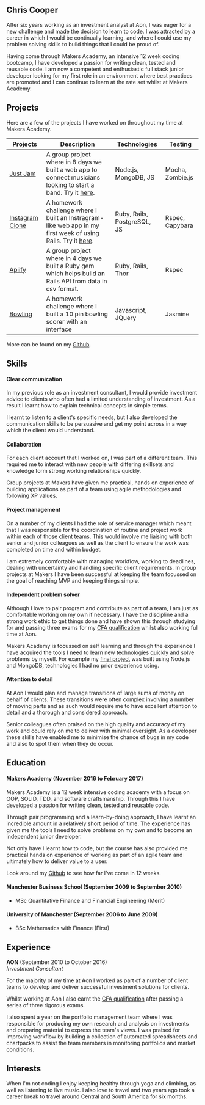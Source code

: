 ## Chris Cooper

After six years working as an investment analyst at Aon, I was eager for a new challenge and made the decision to learn to code. I was attracted by a career in which I would be continually learning, and where I could use my problem solving skills to build things that I could be proud of.

Having come through Makers Academy, an intensive 12 week coding bootcamp, I have developed a passion for writing clean, tested and reusable code. I am now a competent and enthusiastic full stack junior developer looking for my first role in an environment where best practices are promoted and I can continue to learn at the rate set whilst at Makers Academy.

## Projects

Here are a few of the projects I have worked on throughout my time at Makers Academy.


| Projects   | Description   | Technologies  | Testing |
| ---------- |---------------| --------------| --------- |
|[Just Jam](https://github.com/Gweaton/just-jam)|A group project where in 8 days we built a web app to connect musicians looking to start a band. Try it [here](http://just-jam.herokuapp.com/).| Node.js, MongoDB, JS |Mocha, Zombie.js|
| [Instagram Clone](https://github.com/cjcoops/instagram-challenge) | A homework challenge where I built an Instragram-like web app in my first week of using Rails. Try it [here](https://insta-clone-474.herokuapp.com/). | Ruby, Rails, PostgreSQL, JS | Rspec, Capybara |
| [Apiify](https://github.com/oscar-barlow/apiify)  | A group project where in 4 days we built a Ruby gem which helps build an Rails API from data in csv format. | Ruby, Rails, Thor | Rspec |
| [Bowling](https://github.com/cjcoops/bowling-challenge)| A homework challenge where I built a 10 pin bowling scorer with an interface| Javascript, JQuery | Jasmine |

More can be found on my [Github](https://github.com/cjcoops).


## Skills

#### Clear communication
In my previous role as an investment consultant, I would provide investment advice to clients who often had a limited understanding of investment. As a result I learnt how to explain technical concepts in simple terms.

I learnt to listen to a client's specific needs, but I also developed the communication skills to be persuasive and get my point across in a way which the client would understand.

#### Collaboration
For each client account that I worked on, I was part of a different team. This required me to interact with new people with differing skillsets and knowledge form strong working relationships quickly.

Group projects at Makers have given me practical, hands on experience of building applications as part of a team using agile methodologies and following XP values.

#### Project management
On a number of my clients I had the role of service manager which meant that I was responsible for the coordination of routine and project work within each of those client teams. This would involve me liaising with both senior and junior colleagues as well as the client to ensure the work was completed on time and within budget.

I am extremely comfortable with managing workflow, working to deadlines, dealing with uncertainty and handling specific client requirements. In group projects at Makers I have been successful at keeping the team focussed on the goal of reaching MVP and keeping things simple.

#### Independent problem solver
Although I love to pair program and contribute as part of a team,  I am just as comfortable working on my own if necessary. I have the discipline and a strong work ethic to get things done and have shown this through studying for and passing three exams for my [CFA qualification](https://www.cfainstitute.org/programs/cfaprogram/Pages/index.aspx) whilst also working full time at Aon.

Makers Academy is focussed on self learning and through the experience I have acquired the tools I need to learn new technologies quickly and solve problems by myself. For example my [final project](https://github.com/Gweaton/just-jam) was built using Node.js and MongoDB, technologies I had no prior experience using.

#### Attention to detail
At Aon I would plan and manage transitions of large sums of money on behalf of clients. These transitions were often complex involving a number of moving parts and as such would require me to have excellent attention to detail and a thorough and considered approach.

Senior colleagues often praised on the high quality and accuracy of my work and could rely on me to deliver with minimal oversight. As a developer these skills have enabled me to minimise the chance of bugs in my code and also to spot them when they do occur.

## Education

#### Makers Academy (November 2016 to February 2017)

Makers Academy is a 12 week intensive coding academy with a focus on OOP, SOLID, TDD, and software craftsmanship. Through this I have developed a passion for writing clean, tested and reusable code.

Through pair programming and a learn-by-doing approach, I have learnt an incredible amount in a relatively short period of time. The experience has given me the tools I need to solve problems on my own and to become an independent junior developer.

Not only have I learnt how to code, but the course has also provided me practical hands on experience of working as part of an agile team and ultimately how to deliver value to a user.

Look around my [Github](https://github.com/cjcoops) to see how far I've come in 12 weeks.

#### Manchester Business School (September 2009 to September 2010)

- MSc Quantitative Finance and Financial Engineering (Merit)

#### University of Manchester (September 2006 to June 2009)

- BSc Mathematics with Finance (First)

## Experience

**AON** (September 2010 to October 2016)    
*Investment Consultant*

For the majority of my time at Aon I worked as part of a number of client teams to develop and deliver successful investment solutions for clients.

Whilst working at Aon I also earnt the [CFA qualification](https://www.cfainstitute.org/programs/cfaprogram/Pages/index.aspx) after passing a series of three rigorous exams.

I also spent a year on the portfolio management team where I was responsible for producing my own research and analysis on investments and preparing material to express the team's views. I was praised for improving workflow by building a collection of automated spreadsheets and chartpacks to assist the team members in monitoring portfolios and market conditions.


## Interests

When I'm not coding I enjoy keeping healthy through yoga and climbing, as well as listening to live music. I also love to travel and two years ago took a career break to travel around Central and South America for six months.
